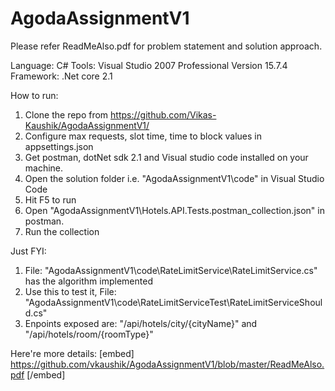 # AgodaAssignmentV1
Please refer ReadMeAlso.pdf for problem statement and solution approach.

Language: C#
Tools: Visual Studio 2007 Professional Version 15.7.4
Framework: .Net core 2.1

How to run:
1. Clone the repo from https://github.com/Vikas-Kaushik/AgodaAssignmentV1/
2. Configure max requests, slot time, time to block values in appsettings.json
3. Get postman, dotNet sdk 2.1 and Visual studio code installed on your machine.
4. Open the solution folder i.e. "AgodaAssignmentV1\code\" in Visual Studio Code
5. Hit F5 to run
6. Open "AgodaAssignmentV1\Hotels.API.Tests.postman_collection.json" in postman.
7. Run the collection

Just FYI:
1. File: "AgodaAssignmentV1\code\RateLimitService\RateLimitService.cs" has the algorithm implemented 
2. Use this to test it, File: "AgodaAssignmentV1\code\RateLimitServiceTest\RateLimitServiceShould.cs"
3. Enpoints exposed are: "/api/hotels/city/{cityName}" and "/api/hotels/room/{roomType}"

Here're more details:
[embed] https://github.com/vkaushik/AgodaAssignmentV1/blob/master/ReadMeAlso.pdf [/embed]
